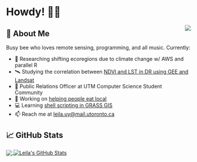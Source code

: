 <!---
<img align="right" width="200" src="https://media.giphy.com/media/13i9ZtOyDp7UK4/giphy.gif">
-->
# Howdy! 👋🤠

<a>
    <img align="right" src="https://spotify-recently-played-readme.vercel.app/api?user=yoomes-bond&width=300&count=4" />
</a>

## 🌻 About Me
Busy bee who loves remote sensing, programming, and all music. Currently:
- 🍑 Researching shifting ecoregions due to climate change w/ AWS and parallel R
- 🛰️ Studying the correlation between [NDVI and LST in DR using GEE and Landsat](https://github.com/Leila-U/GEE)
- 📣 Public Relations Officer at UTM Computer Science Student Community
- 🌱 Working on [helping people eat local](https://github.com/Greenie-Beenie/Buy-Green-Website)
- 💻 Learning [shell scripting in GRASS GIS](https://github.com/Leila-U/GRASS-bash)
- 📫 Reach me at leila.uy@mail.utoronto.ca

## 📈 GitHub Stats

<a href="https://github.com/Leila-U">
    <img align="center" src="https://github-readme-stats.vercel.app/api/top-langs/?username=Leila-U&langs_count=10&theme=vue&layout=compact" />
</a>

<a href="https://youtu.be/dQw4w9WgXcQ">
    <img align="center" src="https://github-readme-stats.vercel.app/api?username=Leila-U&show_icons=true&theme=vue&line_height=24" alt="Leila's GitHub Stats" />
</a>
